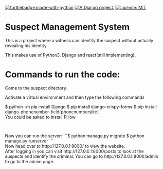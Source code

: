  [![forthebadge made-with-python](http://ForTheBadge.com/images/badges/made-with-python.svg)](https://www.python.org/)
  <a href="http://www.djangoproject.com/"><img src="https://www.djangoproject.com/m/img/badges/djangoproject120x25.gif" border="0" alt="A Django project." title="A Django project." /></a>
 [![License: MIT](https://img.shields.io/badge/License-MIT-yellow.svg)](https://opensource.org/licenses/MIT)

<h1>Suspect Management System</h1>
<p>This is a project where a witness can identify the suspect without actually revealing his identity.</p>

<p>This makes use of Python3, Django and react(still implementing).</p>

<h1> Commands to run the code: </h1>
<p>Come to the suspect directory.</p>
<p>Activate a virtual environment and then type the following commands</p>

$ python -m pip install Django
$ pip install django-crispy-forms
$ pip install django-phonenumber-field[phonenumberslite]
<br>
You could be asked to install Pillow
```$ python -m pip install Pillow
```
<br>
Now you can run the server:
```$ python manage.py migrate
$ python manage.py runserver
```
<br>
Now head over to http://127.0.0.1:8000/ to view the website.
<br>
After logging in you can visit http://127.0.0.1:8000/posts to look at the suspects and identify the criminal.
You can go to http://127.0.0.1:8000/admin to go to the admin page.
